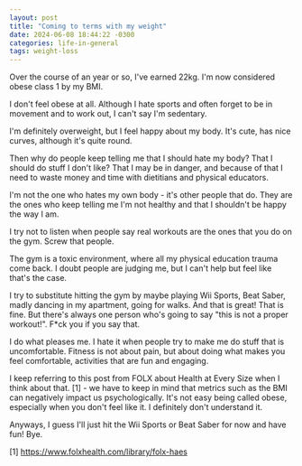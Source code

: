 ```yaml
---
layout: post
title: "Coming to terms with my weight"
date: 2024-06-08 18:44:22 -0300
categories: life-in-general
tags: weight-loss
---
```


Over the course of an year or so, I've earned 22kg. I'm now considered obese class 1 by my BMI. 

I don't feel obese at all. Although I hate sports and often forget to be in movement and to work out, I can't say I'm sedentary. 

I'm definitely overweight, but I feel happy about my body. It's cute, has nice curves, although it's quite round. 

Then why do people keep telling me that I should hate my body? That I should do stuff I don't like? That I may be in danger, and because of that I need to waste money and time with dietitians and physical educators. 

I'm not the one who hates my own body - it's other people that do. They are the ones who keep telling me I'm not healthy and that I shouldn't be happy the way I am.

I try not to listen when people say real workouts are the ones that you do on the gym. Screw that people.

The gym is a toxic environment, where all my physical education trauma come back. I doubt people are judging me, but I can't help but feel like that's the case. 

I try to substitute hitting the gym by maybe playing Wii Sports, Beat Saber, madly dancing in my apartment, going for walks. And that is great! That is fine. But there's always one person who's going to say "this is not a proper workout!". F*ck you if you say that. 

I do what pleases me. I hate it when people try to make me do stuff that is uncomfortable. Fitness is not about pain, but about doing what makes you feel comfortable, activities that are fun and engaging.

I keep referring to this post from FOLX about Health at Every Size when I think about that. [1] - we have to keep in mind that metrics such as the BMI can negatively impact us psychologically. It's not easy being called obese, especially when you don't feel like it. I definitely don't understand it. 


Anyways, I guess I'll just hit the Wii Sports or Beat Saber for now and have fun! Bye.

[1] https://www.folxhealth.com/library/folx-haes

